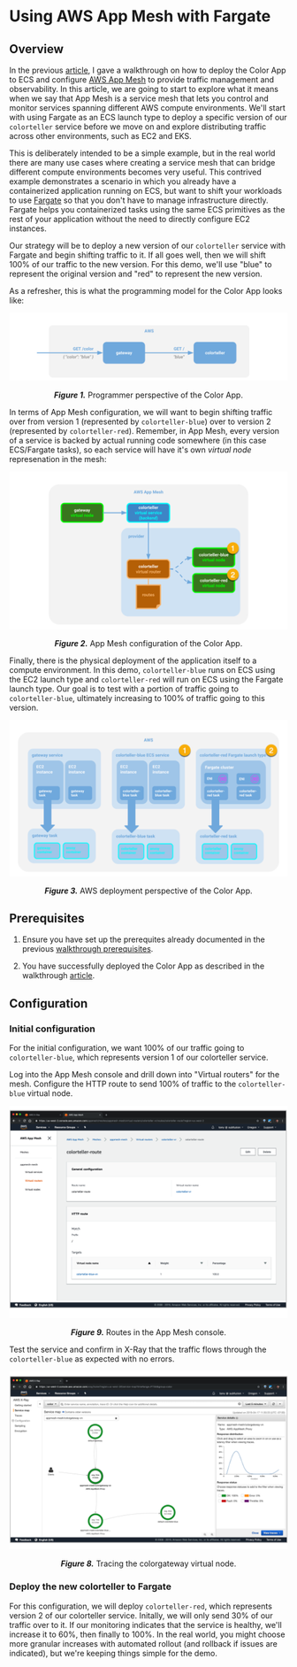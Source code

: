 # Using AWS App Mesh with Fargate

## Overview

In the previous [article], I gave a walkthrough on how to deploy the Color App to ECS and configure [AWS App Mesh] to provide traffic management and observability. In this article, we are going to start to explore what it means when we say that App Mesh is a service mesh that lets you control and monitor services spanning different AWS compute environments. We'll start with using Fargate as an ECS launch type to deploy a specific version of our `colorteller` service before we move on and explore distributing traffic across other environments, such as EC2 and EKS.

This is deliberately intended to be a simple example, but in the real world there are many use cases where creating a service mesh that can bridge different compute environments becomes very useful. This contrived example demonstrates a scenario in which you already have a containerized application running on ECS, but want to shift your workloads to use [Fargate] so that you don't have to manage infrastructure directly. Fargate helps you containerized tasks using the same ECS primitives as the rest of your application without the need to directly configure EC2 instances.

Our strategy will be to deploy a new version of our `colorteller` service with Fargate and begin shifting traffic to it. If all goes well, then we will shift 100% of our traffic to the new version. For this demo, we'll use "blue" to represent the original version and "red" to represent the new version.

As a refresher, this is what the programming model for the Color App looks like:

![appmesh-color-app-demo-1](appmesh-color-app-demo-1.png)
<p align="center"><b><i>Figure 1.</i></b> Programmer perspective of the Color App.</p>

In terms of App Mesh configuration, we will want to begin shifting traffic over from version 1 (represented by `colorteller-blue`) over to version 2 (represented by `colorteller-red`). Remember, in App Mesh, every version of a service is backed by actual running code somewhere (in this case ECS/Fargate tasks), so each service will have it's own *virtual node* represenation in the mesh:

![appmesh-color-app-demo-2-2](appmesh-color-app-demo-2-2.png)
<p align="center"><b><i>Figure 2.</i></b> App Mesh configuration of the Color App.</p>

Finally, there is the physical deployment of the application itself to a compute environment. In this demo, `colorteller-blue` runs on ECS using the EC2 launch type and `colorteller-red` will run on ECS using the Fargate launch type. Our goal is to test with a portion of traffic going to `colorteller-blue`, ultimately increasing to 100% of traffic going to this version.

![appmesh-color-app-demo-3-2](appmesh-color-app-demo-3-2.png)
<p align="center"><b><i>Figure 3.</i></b> AWS deployment perspective of the Color App.</p>

## Prerequisites

1. Ensure you have set up the prerequites already documented in the previous [walkthrough prerequisites].

2. You have successfully deployed the Color App as described in the walkthrough [article].

## Configuration

### Initial configuration

For the initial configuration, we want 100% of our traffic going to `colorteller-blue`, which represents version 1 of our colorteller service.

Log into the App Mesh console and drill down into "Virtual routers" for the mesh. Configure the HTTP route to send 100% of traffic to the `colorteller-blue` virtual node.

![appmesh-colorteller-route-1](appmesh-colorteller-route-1.png)
<p align="center"><b><i>Figure 9.</i></b> Routes in the App Mesh console.</p>

Test the service and confirm in X-Ray that the traffic flows through the `colorteller-blue` as expected with no errors.

![appmesh-xray-tracing-1](appmesh-xray-tracing-1.png)
<p align="center"><b><i>Figure 8.</i></b> Tracing the colorgateway virtual node.</p>

### Deploy the new colorteller to Fargate

For this configuration, we will deploy `colorteller-red`, which represents version 2 of our colorteller service. Initally, we will only send 30% of our traffic over to it. If our monitoring indicates that the service is healthy, we'll increase it to 60%, then finally to 100%. In the real world, you might choose more granular increases with automated rollout (and rollback if issues are indicated), but we're keeping things simple for the demo.





















[A/B testing]: https://en.wikipedia.org/wiki/A/B_testing
[article]: ./walkthrough.md
[AWS App Mesh]: https://aws.amazon.com/app-mesh/
[Fargate]: https://aws.amazon.com/fargate/
[walkthrough prerequisites]: https://medium.com/containers-on-aws/aws-app-mesh-walkthrough-deploy-the-color-app-on-amazon-ecs-de3452846e9d#42cf
